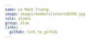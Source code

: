 ```yaml
---
name: Le Manh Truong 
image: images/members/intern10709.jpg 
role: alumni
group: alum
links:
  github: link_to_github 
---
```

